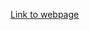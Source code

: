 [Link to webpage](https://docs.google.com/document/d/e/2PACX-1vShmouSmu9Dn-EHFLwnijAZZoox83x0foFXoNfb0lp_mYvUxl_b5Wjsw8R-I1JUbWsBH6yJsCESt9wR/pub)
